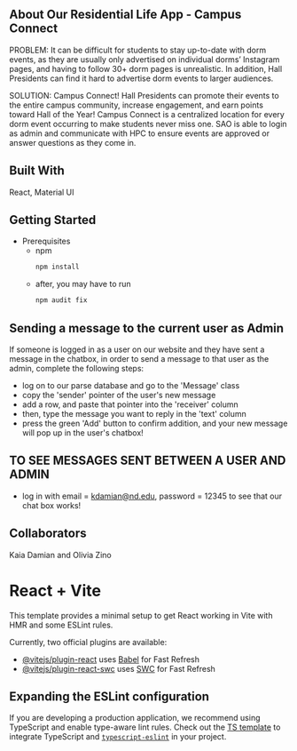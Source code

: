 ## About Our Residential Life App - Campus Connect
PROBLEM: It can be difficult for students to stay up-to-date with dorm events, as they are usually only advertised on individual dorms’ Instagram pages, and having to follow 30+ dorm pages is unrealistic.
In addition, Hall Presidents can find it hard to advertise dorm events to larger audiences.

SOLUTION: Campus Connect! Hall Presidents can promote their events to the entire campus community, increase engagement, and earn points toward Hall of the Year! Campus Connect is a centralized location for every dorm event occurring to make students never miss one. SAO is able to login as admin and communicate with HPC to ensure events are approved or answer questions as they come in.

## Built With
React, Material UI

## Getting Started
* Prerequisites
  * npm
    ```sh
    npm install
    ```
  * after, you may have to run
    ```sh
    npm audit fix
    ```

## Sending a message to the current user as Admin
If someone is logged in as a user on our website and they have sent a message in the chatbox, 
in order to send a message to that user as the admin, complete the following steps:
* log on to our parse database and go to the 'Message' class
* copy the 'sender' pointer of the user's new message
* add a row, and paste that pointer into the 'receiver' column
* then, type the message you want to reply in the 'text' column
* press the green 'Add' button to confirm addition, and your new message will pop up in the user's chatbox!

## TO SEE MESSAGES SENT BETWEEN A USER AND ADMIN
* log in with email = kdamian@nd.edu, password = 12345 to see that our chat box works!

## Collaborators
Kaia Damian and Olivia Zino

# React + Vite

This template provides a minimal setup to get React working in Vite with HMR and some ESLint rules.

Currently, two official plugins are available:

- [@vitejs/plugin-react](https://github.com/vitejs/vite-plugin-react/blob/main/packages/plugin-react/README.md) uses [Babel](https://babeljs.io/) for Fast Refresh
- [@vitejs/plugin-react-swc](https://github.com/vitejs/vite-plugin-react-swc) uses [SWC](https://swc.rs/) for Fast Refresh

## Expanding the ESLint configuration

If you are developing a production application, we recommend using TypeScript and enable type-aware lint rules. Check out the [TS template](https://github.com/vitejs/vite/tree/main/packages/create-vite/template-react-ts) to integrate TypeScript and [`typescript-eslint`](https://typescript-eslint.io) in your project.


